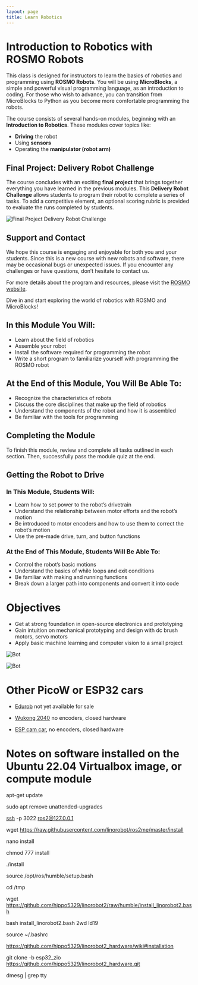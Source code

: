 ```yaml
---
layout: page
title: Learn Robotics
---
```


#  Introduction to Robotics with ROSMO Robots

This class is designed for instructors to learn the basics of robotics and programming using **ROSMO Robots**. You will be using **MicroBlocks**, a simple and powerful visual programming language, as an introduction to coding. For those who wish to advance, you can transition from MicroBlocks to Python as you become more comfortable programming the robots.

The course consists of several hands-on modules, beginning with an **Introduction to Robotics**. These modules cover topics like:  
- **Driving** the robot  
- Using **sensors**  
- Operating the **manipulator (robot arm)**  

## Final Project: Delivery Robot Challenge  
The course concludes with an exciting **final project** that brings together everything you have learned in the previous modules. This **Delivery Robot Challenge** allows students to program their robot to complete a series of tasks. To add a competitive element, an optional scoring rubric is provided to evaluate the runs completed by students.  

![Final Project Delivery Robot Challenge](../../_images/deliveryRobotImage.png)  

## Support and Contact  
We hope this course is engaging and enjoyable for both you and your students. Since this is a new course with new robots and software, there may be occasional bugs or unexpected issues. If you encounter any challenges or have questions, don’t hesitate to contact us.  

For more details about the program and resources, please visit the [ROSMO website](https://rosmo-robot.github.io/).  

Dive in and start exploring the world of robotics with ROSMO and MicroBlocks!

## In this Module You Will:

- Learn about the field of robotics  
- Assemble your robot  
- Install the software required for programming the robot  
- Write a short program to familiarize yourself with programming the ROSMO robot  

## At the End of this Module, You Will Be Able To:

- Recognize the characteristics of robots  
- Discuss the core disciplines that make up the field of robotics  
- Understand the components of the robot and how it is assembled  
- Be familiar with the tools for programming  

## Completing the Module  
To finish this module, review and complete all tasks outlined in each section. Then, successfully pass the module quiz at the end.

## Getting the Robot to Drive

### In This Module, Students Will:

- Learn how to set power to the robot’s drivetrain  
- Understand the relationship between motor efforts and the robot’s motion  
- Be introduced to motor encoders and how to use them to correct the robot’s motion  
- Use the pre-made drive, turn, and button functions  

### At the End of This Module, Students Will Be Able To:

- Control the robot’s basic motions  
- Understand the basics of while loops and exit conditions  
- Be familiar with making and running functions  
- Break down a larger path into components and convert it into code  















# Objectives
 -  Get at strong foundation in open-source electronics and prototyping
 -  Gain intuition on mechanical prototyping and design with dc brush motors, servo motors 
 -  Apply basic machine learning and computer vision to a small project



![Bot](https://raw.githubusercontent.com/rosmo-robot/rosmo-robot.github.io/master/assets/img/bat.jpeg)

![Bot](https://raw.githubusercontent.com/rosmo-robot/rosmo-robot.github.io/master/assets/img/stripped.jpeg)



# Other PicoW or ESP32 cars

- [Edurob](https://github.com/IDiAL-IMSL/Edurob/tree/main) not yet available for sale

- [Wukong 2040](https://www.elecfreaks.com/elecfreaks-wukong2040-breakout-board-for-raspberry-pi-pico.html) no encoders, closed hardware

- [ESP cam car](https://www.aliexpress.com/item/1005005439195049.html), no encoders, closed hardware

# Notes on software installed on the Ubuntu 22.04 Virtualbox image, or compute module

apt-get update

sudo apt remove unattended-upgrades

[ssh](https://dev.to/developertharun/easy-way-to-ssh-into-virtualbox-machine-any-os-just-x-steps-5d9i) -p 3022 ros2@127.0.0.1

wget https://raw.githubusercontent.com/linorobot/ros2me/master/install

nano install

chmod 777 install

./install

source /opt/ros/humble/setup.bash

cd /tmp

wget https://github.com/hippo5329/linorobot2/raw/humble/install_linorobot2.bash

bash install_linorobot2.bash 2wd ld19

source ~/.bashrc

https://github.com/hippo5329/linorobot2_hardware/wiki#installation

git clone -b esp32_zio https://github.com/hippo5329/linorobot2_hardware.git

dmesg | grep tty






